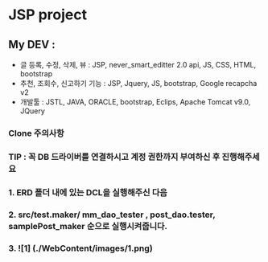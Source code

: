# JSP project 
## My DEV : 
 - 글 등록, 수정, 삭제, 뷰 : JSP, never_smart_editter 2.0 api, JS, CSS, HTML, bootstrap
 - 추천, 조회수, 신고하기 기능 : JSP, Jquery, JS, bootstrap, Google recapcha v2
 - 개발툴 : JSTL, JAVA, ORACLE, bootstrap, Eclips, Apache Tomcat v9.0, JQuery
 
 
### Clone 주의사항 

### TIP : 꼭 DB 드라이버를 연결하시고 계정 권한까지 부여하신 후 진행해주세요 
###  1. ERD 폴더 내에 있는 DCL을 실행해주신 다음 
###  2. src/test.maker/ mm_dao_tester , post_dao.tester, samplePost_maker 순으로 실행시켜줍니다. 
###  3. ![1] (./WebContent/images/1.png)  
